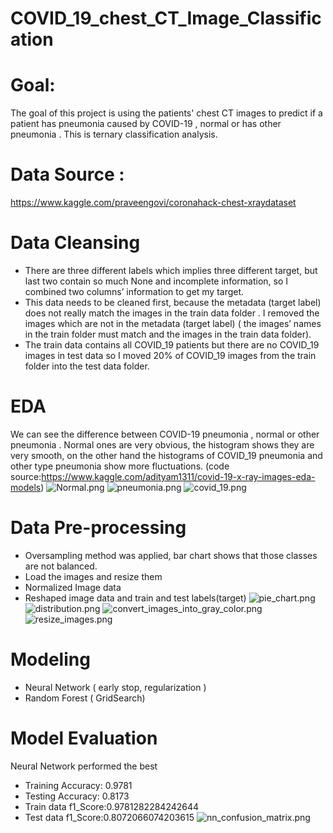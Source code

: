 # COVID_19_chest_CT_Image_Classification

# Goal:

The goal of this project is using the patients' chest CT images to predict if a patient has pneumonia caused by COVID-19 , normal or has other pneumonia . This is ternary classification analysis.

# Data Source :
https://www.kaggle.com/praveengovi/coronahack-chest-xraydataset
# Data Cleansing 
- There are three different labels which implies three different target, but last two contain so much None and incomplete information, so I combined  two columns’ information to get my target.
- This data needs to be cleaned first, because the metadata (target label) does not really match the images in the train data folder .  I removed the images which are not in the metadata (target label) ( the images’ names  in the train folder must match and the images in the train data folder).
- The train data contains all COVID_19 patients but there are no COVID_19 images in test data so I moved 20% of COVID_19 images from the train folder into the test data folder.

# EDA 
 We can see the difference between COVID-19 pneumonia , normal or other pneumonia . Normal ones are very obvious, the histogram shows they are very smooth, on the other hand the histograms of  COVID_19 pneumonia and other type pneumonia  show more  fluctuations. 
 (code source:https://www.kaggle.com/adityam1311/covid-19-x-ray-images-eda-models)
![Normal.png](Normal.png)
![pneumonia.png](pneumonia.png)
![covid_19.png](covid_19.png)

 
# Data Pre-processing
- Oversampling method was applied, bar chart shows that those classes are not balanced.
- Load the images  and resize them
- Normalized Image data
- Reshaped  image data and train and test labels(target) 
![pie_chart.png](pie_chart.png)
![distribution.png](distribution.png)
![convert_images_into_gray_color.png](convert_images_into_gray_color.png)
![resize_images.png](resize_images.png)

# Modeling
- Neural Network ( early stop, regularization )
- Random Forest ( GridSearch)
# Model Evaluation
Neural Network performed the best 
- Training Accuracy: 0.9781
- Testing Accuracy:  0.8173
- Train data f1_Score:0.9781282284242644
- Test data f1_Score:0.8072066074203615
 ![nn_confusion_matrix.png](nn_confusion_matrix.png)


